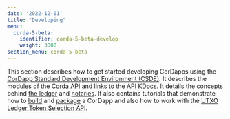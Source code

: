 ```yaml
---
date: '2022-12-01'
title: "Developing"
menu:
  corda-5-beta:
    identifier: corda-5-beta-develop
    weight: 3000
section_menu: corda-5-beta
---
```


This section describes how to get started developing CorDapps using the [CorDapp Standard Development Environment (CSDE)](getting-started/get-started.md). It describes the modules of the [Corda API](api/corda-api.md) and links to the API [KDocs](../../../../api-ref/corda/5.0-beta/kotlin/index.html). It details the concepts behind [the ledger](ledger/ledger.md) and [notaries](notaries/overview.md). It also contains tutorials that demonstrate how to [build](development-tutorials/build-basic-cordapp/basic-cordapp-intro.md) and [package](development-tutorials/cordapp-packaging.md) a CorDapp and also how to work with the [UTXO Ledger Token Selection API](development-tutorials/token-selection.md).
